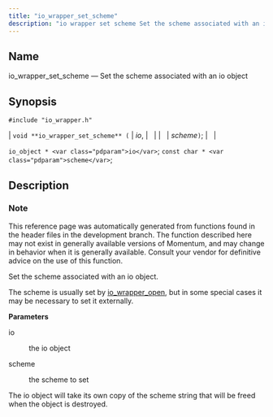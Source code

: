 ```yaml
---
title: "io_wrapper_set_scheme"
description: "io wrapper set scheme Set the scheme associated with an io object void io wrapper set scheme io scheme io object io const char scheme This reference page was automatically generated from functions found in the header files in the development branch The function described here may not exist in..."
---
```


<a name="apis.io_wrapper_set_scheme"></a> 
## Name

io_wrapper_set_scheme — Set the scheme associated with an io object

## Synopsis

`#include "io_wrapper.h"`

| `void **io_wrapper_set_scheme** (` | <var class="pdparam">io</var>, |   |
|   | <var class="pdparam">scheme</var>`)`; |   |

`io_object * <var class="pdparam">io</var>`;
`const char * <var class="pdparam">scheme</var>`;<a name="idp54051792"></a> 
## Description

### Note

This reference page was automatically generated from functions found in the header files in the development branch. The function described here may not exist in generally available versions of Momentum, and may change in behavior when it is generally available. Consult your vendor for definitive advice on the use of this function.

Set the scheme associated with an io object.

The scheme is usually set by [io_wrapper_open](/momentum/3/3-api/apis-io-wrapper-open), but in some special cases it may be necessary to set it externally.

**<a name="idp54055728"></a> Parameters**

<dl class="variablelist">

<dt>io</dt>

<dd>

the io object

</dd>

<dt>scheme</dt>

<dd>

the scheme to set

</dd>

</dl>

The io object will take its own copy of the scheme string that will be freed when the object is destroyed.